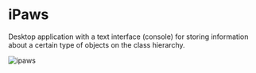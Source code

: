 # iPaws

Desktop application with a text interface (console) for storing information about a certain type of objects on the class hierarchy. 

![ipaws](https://user-images.githubusercontent.com/20402746/51976676-932d9880-2485-11e9-94c6-bb8241f0d5a0.jpg)
